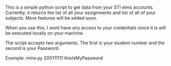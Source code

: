 This is a simple python script to get data from your STI elms accounts. Currently, it returns the list of all your assignments and list of all of your subjects. More features will be added soon.

When you use this, I wont have any access to your credentials since it is will be executed locally on your machine.

The script accepts two arguments. The first is your student number and the second is your Password.

Example: mine.py 200111111 thisIsMyPassword
